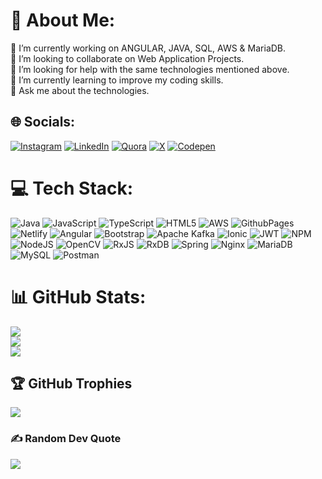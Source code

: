 # 💫 About Me:
🔭 I’m currently working on ANGULAR, JAVA, SQL, AWS & MariaDB.<br>👯 I’m looking to collaborate on Web Application Projects.<br>🤝 I’m looking for help with the same technologies mentioned above.<br>🌱 I’m currently learning to improve my coding skills.<br>💬 Ask me about the technologies.<br>


## 🌐 Socials:
[![Instagram](https://img.shields.io/badge/Instagram-%23E4405F.svg?logo=Instagram&logoColor=white)](https://instagram.com/imjeetrs) [![LinkedIn](https://img.shields.io/badge/LinkedIn-%230077B5.svg?logo=linkedin&logoColor=white)](https://linkedin.com/in/imjeetrs) [![Quora](https://img.shields.io/badge/Quora-%23B92B27.svg?logo=Quora&logoColor=white)](https://quora.com/profile/imjeetrs) [![X](https://img.shields.io/badge/X-black.svg?logo=X&logoColor=white)](https://x.com/imjeetrs) [![Codepen](https://img.shields.io/badge/Codepen-000000?style=for-the-badge&logo=codepen&logoColor=white)](https://codepen.io/ImJeetRS) 

# 💻 Tech Stack:
![Java](https://img.shields.io/badge/java-%23ED8B00.svg?style=flat&logo=openjdk&logoColor=white) ![JavaScript](https://img.shields.io/badge/javascript-%23323330.svg?style=flat&logo=javascript&logoColor=%23F7DF1E) ![TypeScript](https://img.shields.io/badge/typescript-%23007ACC.svg?style=flat&logo=typescript&logoColor=white) ![HTML5](https://img.shields.io/badge/html5-%23E34F26.svg?style=flat&logo=html5&logoColor=white) ![AWS](https://img.shields.io/badge/AWS-%23FF9900.svg?style=flat&logo=amazon-aws&logoColor=white) ![GithubPages](https://img.shields.io/badge/github%20pages-121013?style=flat&logo=github&logoColor=white) ![Netlify](https://img.shields.io/badge/netlify-%23000000.svg?style=flat&logo=netlify&logoColor=#00C7B7) ![Angular](https://img.shields.io/badge/angular-%23DD0031.svg?style=flat&logo=angular&logoColor=white) ![Bootstrap](https://img.shields.io/badge/bootstrap-%238511FA.svg?style=flat&logo=bootstrap&logoColor=white) ![Apache Kafka](https://img.shields.io/badge/Apache%20Kafka-000?style=flat&logo=apachekafka) ![Ionic](https://img.shields.io/badge/Ionic-%233880FF.svg?style=flat&logo=Ionic&logoColor=white) ![JWT](https://img.shields.io/badge/JWT-black?style=flat&logo=JSON%20web%20tokens) ![NPM](https://img.shields.io/badge/NPM-%23CB3837.svg?style=flat&logo=npm&logoColor=white) ![NodeJS](https://img.shields.io/badge/node.js-6DA55F?style=flat&logo=node.js&logoColor=white) ![OpenCV](https://img.shields.io/badge/opencv-%23white.svg?style=flat&logo=opencv&logoColor=white) ![RxJS](https://img.shields.io/badge/rxjs-%23B7178C.svg?style=flat&logo=reactivex&logoColor=white) ![RxDB](https://img.shields.io/badge/rxdb-%238D1F89.svg?style=flat&logo=rxdb&logoColor=white) ![Spring](https://img.shields.io/badge/spring-%236DB33F.svg?style=flat&logo=spring&logoColor=white) ![Nginx](https://img.shields.io/badge/nginx-%23009639.svg?style=flat&logo=nginx&logoColor=white) ![MariaDB](https://img.shields.io/badge/MariaDB-003545?style=flat&logo=mariadb&logoColor=white) ![MySQL](https://img.shields.io/badge/mysql-%2300000f.svg?style=flat&logo=mysql&logoColor=white) ![Postman](https://img.shields.io/badge/Postman-FF6C37?style=flat&logo=postman&logoColor=white)
# 📊 GitHub Stats:
![](https://github-readme-stats.vercel.app/api?username=abhijeetr7&theme=dark&hide_border=false&include_all_commits=false&count_private=true)<br/>
![](https://github-readme-streak-stats.herokuapp.com/?user=abhijeetr7&theme=dark&hide_border=false)<br/>
![](https://github-readme-stats.vercel.app/api/top-langs/?username=abhijeetr7&theme=dark&hide_border=false&include_all_commits=false&count_private=true&layout=compact)

## 🏆 GitHub Trophies
![](https://github-profile-trophy.vercel.app/?username=abhijeetr7&theme=radical&no-frame=false&no-bg=true&margin-w=4)

### ✍️ Random Dev Quote
![](https://quotes-github-readme.vercel.app/api?type=horizontal&theme=radical)

<!-- Proudly created with GPRM ( https://gprm.itsvg.in ) -->

